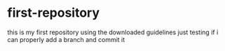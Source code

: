 # first-repository
this is my first repository using the downloaded guidelines
just testing if i can properly add a branch and commit it
